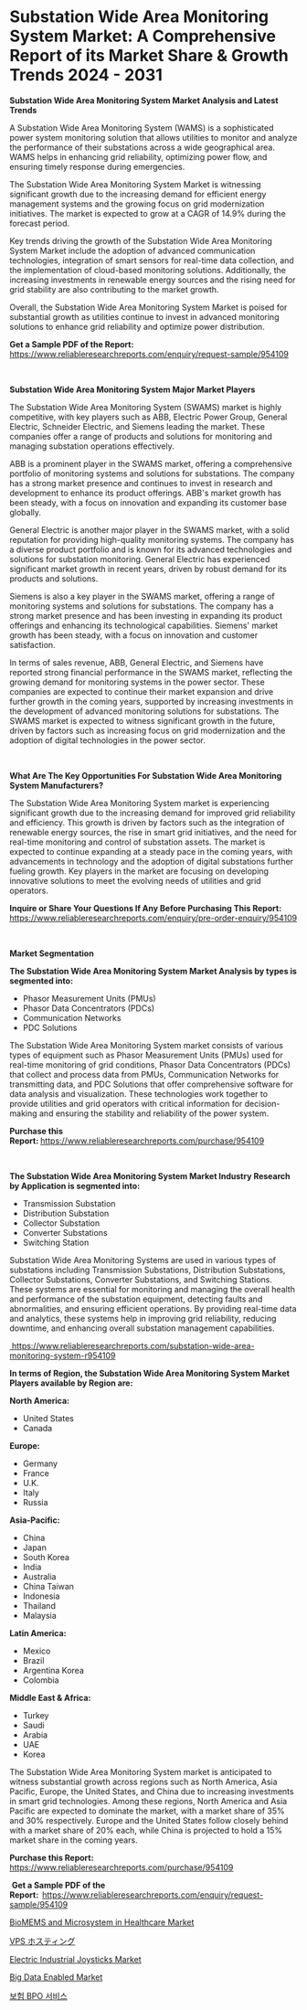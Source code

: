 <p><h1>Substation Wide Area Monitoring System Market: A Comprehensive Report of its Market Share & Growth Trends 2024 - 2031</h1></p><p><strong>Substation Wide Area Monitoring System Market Analysis and Latest Trends</strong></p>
<p><p>A Substation Wide Area Monitoring System (WAMS) is a sophisticated power system monitoring solution that allows utilities to monitor and analyze the performance of their substations across a wide geographical area. WAMS helps in enhancing grid reliability, optimizing power flow, and ensuring timely response during emergencies.</p><p>The Substation Wide Area Monitoring System Market is witnessing significant growth due to the increasing demand for efficient energy management systems and the growing focus on grid modernization initiatives. The market is expected to grow at a CAGR of 14.9% during the forecast period.</p><p>Key trends driving the growth of the Substation Wide Area Monitoring System Market include the adoption of advanced communication technologies, integration of smart sensors for real-time data collection, and the implementation of cloud-based monitoring solutions. Additionally, the increasing investments in renewable energy sources and the rising need for grid stability are also contributing to the market growth.</p><p>Overall, the Substation Wide Area Monitoring System Market is poised for substantial growth as utilities continue to invest in advanced monitoring solutions to enhance grid reliability and optimize power distribution.</p></p>
<p><strong>Get a Sample PDF of the Report:&nbsp;</strong> <a href="https://www.reliableresearchreports.com/enquiry/request-sample/954109">https://www.reliableresearchreports.com/enquiry/request-sample/954109</a></p>
<p>&nbsp;</p>
<p><strong>Substation Wide Area Monitoring System Major Market Players</strong></p>
<p><p>The Substation Wide Area Monitoring System (SWAMS) market is highly competitive, with key players such as ABB, Electric Power Group, General Electric, Schneider Electric, and Siemens leading the market. These companies offer a range of products and solutions for monitoring and managing substation operations effectively.</p><p>ABB is a prominent player in the SWAMS market, offering a comprehensive portfolio of monitoring systems and solutions for substations. The company has a strong market presence and continues to invest in research and development to enhance its product offerings. ABB's market growth has been steady, with a focus on innovation and expanding its customer base globally.</p><p>General Electric is another major player in the SWAMS market, with a solid reputation for providing high-quality monitoring systems. The company has a diverse product portfolio and is known for its advanced technologies and solutions for substation monitoring. General Electric has experienced significant market growth in recent years, driven by robust demand for its products and solutions.</p><p>Siemens is also a key player in the SWAMS market, offering a range of monitoring systems and solutions for substations. The company has a strong market presence and has been investing in expanding its product offerings and enhancing its technological capabilities. Siemens' market growth has been steady, with a focus on innovation and customer satisfaction.</p><p>In terms of sales revenue, ABB, General Electric, and Siemens have reported strong financial performance in the SWAMS market, reflecting the growing demand for monitoring systems in the power sector. These companies are expected to continue their market expansion and drive further growth in the coming years, supported by increasing investments in the development of advanced monitoring solutions for substations. The SWAMS market is expected to witness significant growth in the future, driven by factors such as increasing focus on grid modernization and the adoption of digital technologies in the power sector.</p></p>
<p>&nbsp;</p>
<p><strong>What Are The Key Opportunities For Substation Wide Area Monitoring System Manufacturers?</strong></p>
<p><p>The Substation Wide Area Monitoring System market is experiencing significant growth due to the increasing demand for improved grid reliability and efficiency. This growth is driven by factors such as the integration of renewable energy sources, the rise in smart grid initiatives, and the need for real-time monitoring and control of substation assets. The market is expected to continue expanding at a steady pace in the coming years, with advancements in technology and the adoption of digital substations further fueling growth. Key players in the market are focusing on developing innovative solutions to meet the evolving needs of utilities and grid operators.</p></p>
<p><strong>Inquire or Share Your Questions If Any Before Purchasing This Report:</strong> <a href="https://www.reliableresearchreports.com/enquiry/pre-order-enquiry/954109">https://www.reliableresearchreports.com/enquiry/pre-order-enquiry/954109</a></p>
<p>&nbsp;</p>
<p><strong>Market Segmentation</strong></p>
<p><strong>The Substation Wide Area Monitoring System Market Analysis by types is segmented into:</strong></p>
<p><ul><li>Phasor Measurement Units (PMUs)</li><li>Phasor Data Concentrators (PDCs)</li><li>Communication Networks</li><li>PDC Solutions</li></ul></p>
<p><p>The Substation Wide Area Monitoring System market consists of various types of equipment such as Phasor Measurement Units (PMUs) used for real-time monitoring of grid conditions, Phasor Data Concentrators (PDCs) that collect and process data from PMUs, Communication Networks for transmitting data, and PDC Solutions that offer comprehensive software for data analysis and visualization. These technologies work together to provide utilities and grid operators with critical information for decision-making and ensuring the stability and reliability of the power system.</p></p>
<p><strong>Purchase this Report:&nbsp;</strong><a href="https://www.reliableresearchreports.com/purchase/954109">https://www.reliableresearchreports.com/purchase/954109</a></p>
<p>&nbsp;</p>
<p><strong>The Substation Wide Area Monitoring System Market Industry Research by Application is segmented into:</strong></p>
<p><ul><li>Transmission Substation</li><li>Distribution Substation</li><li>Collector Substation</li><li>Converter Substations</li><li>Switching Station</li></ul></p>
<p><p>Substation Wide Area Monitoring Systems are used in various types of substations including Transmission Substations, Distribution Substations, Collector Substations, Converter Substations, and Switching Stations. These systems are essential for monitoring and managing the overall health and performance of the substation equipment, detecting faults and abnormalities, and ensuring efficient operations. By providing real-time data and analytics, these systems help in improving grid reliability, reducing downtime, and enhancing overall substation management capabilities.</p></p>
<p><a href="https://www.reliableresearchreports.com/substation-wide-area-monitoring-system-r954109">&nbsp;https://www.reliableresearchreports.com/substation-wide-area-monitoring-system-r954109</a></p>
<p><strong>In terms of Region, the Substation Wide Area Monitoring System Market Players available by Region are:</strong></p>
<p>
    <p> <strong> North America: </strong>
        <ul>
            <li>United States</li>
            <li>Canada</li>
        </ul>
        </p> 
    <p> <strong> Europe: </strong>
        <ul>
            <li>Germany</li>
            <li>France</li>
            <li>U.K.</li>
            <li>Italy</li>
            <li>Russia</li>
        </ul>
        </p> 
    <p> <strong> Asia-Pacific: </strong>
        <ul>
            <li>China</li>
            <li>Japan</li>
            <li>South Korea</li>
            <li>India</li>
            <li>Australia</li>
            <li>China Taiwan</li>
            <li>Indonesia</li>
            <li>Thailand</li>
            <li>Malaysia</li>
        </ul>
        </p> 
    <p> <strong> Latin America: </strong>
        <ul>
            <li>Mexico</li>
            <li>Brazil</li>
            <li>Argentina Korea</li>
            <li>Colombia</li>
        </ul>
        </p> 
    <p> <strong> Middle East & Africa: </strong>
        <ul>
            <li>Turkey</li>
            <li>Saudi</li>
            <li>Arabia</li>
            <li>UAE</li>
            <li>Korea</li>
        </ul>
    </p>
    </p>
<p><p>The Substation Wide Area Monitoring System market is anticipated to witness substantial growth across regions such as North America, Asia Pacific, Europe, the United States, and China due to increasing investments in smart grid technologies. Among these regions, North America and Asia Pacific are expected to dominate the market, with a market share of 35% and 30% respectively. Europe and the United States follow closely behind with a market share of 20% each, while China is projected to hold a 15% market share in the coming years.</p></p>
<p><strong>Purchase this Report: </strong><a href="https://www.reliableresearchreports.com/purchase/954109">https://www.reliableresearchreports.com/purchase/954109</a></p>
<p>&nbsp;<strong>Get a Sample PDF of the Report:&nbsp;&nbsp;</strong><a href="https://www.reliableresearchreports.com/enquiry/request-sample/954109">https://www.reliableresearchreports.com/enquiry/request-sample/954109</a></p>
<p><strong></strong></p>
<p><p><a href="https://github.com/seekum/Market-Research-Report-List-2/blob/main/biomems-and-microsystem-in-healthcare-market.md">BioMEMS and Microsystem in Healthcare Market</a></p><p><a href="https://medium.com/@teridactyl90/vps%E3%83%9B%E3%82%B9%E3%83%86%E3%82%A3%E3%83%B3%E3%82%B0%E5%B8%82%E5%A0%B4%E8%A6%8F%E6%A8%A1-%E5%B8%82%E5%A0%B4%E5%B1%95%E6%9C%9B%E3%81%A8%E5%B8%82%E5%A0%B4%E4%BA%88%E6%B8%AC-2024%E5%B9%B4%E3%81%8B%E3%82%892031%E5%B9%B4-974aa81d0430">VPS ホスティング</a></p><p><a href="https://www.linkedin.com/pulse/electric-industrial-joysticks-market-key-successful-business-nvmmf">Electric Industrial Joysticks Market</a></p><p><a href="https://github.com/timeliteaut/Market-Research-Report-List-2/blob/main/big-data-enabled-market.md">Big Data Enabled Market</a></p><p><a href="https://medium.com/@felipegrrady654556/%EB%B3%B4%ED%97%98-bpo-%EC%84%9C%EB%B9%84%EC%8A%A4-%EC%8B%9C%EC%9E%A5-%EB%B6%84%EC%84%9D-%EB%B0%8F-2024%EB%85%84%EB%B6%80%ED%84%B0-2031%EB%85%84%EA%B9%8C%EC%A7%80%EC%9D%98-%EA%B7%9C%EB%AA%A8-%EC%98%88%EC%B8%A1-bc0edd8cfde1">보험 BPO 서비스</a></p></p>